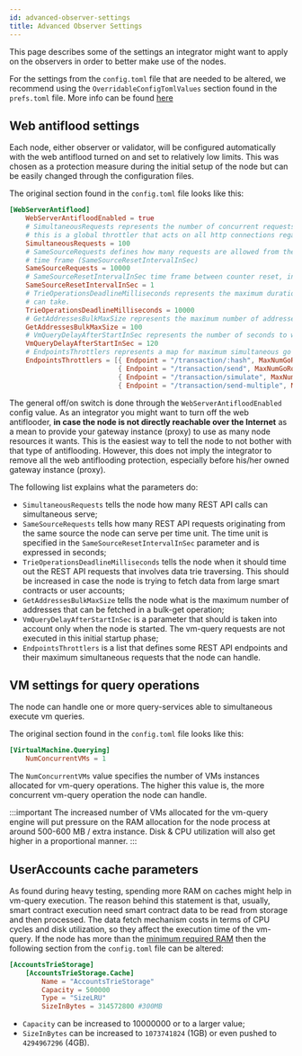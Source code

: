 ```yaml
---
id: advanced-observer-settings
title: Advanced Observer Settings
---
```


[comment]: # (mx-abstract)

This page describes some of the settings an integrator might want to apply on the observers in order to better make use of the nodes.

For the settings from the `config.toml` file that are needed to be altered, we recommend using the `OverridableConfigTomlValues` section found in the `prefs.toml` file. More info can be found [here](/validators/node-configuration#overriding-configtoml-values)

[comment]: # (mx-context-auto)

## Web antiflood settings

Each node, either observer or validator, will be configured automatically with the web antiflood turned on and set to relatively low limits. This was chosen as a protection measure during the initial setup of the node but can be easily changed through the configuration files.

The original section found in the `config.toml` file looks like this:

```toml
[WebServerAntiflood]
    WebServerAntifloodEnabled = true
    # SimultaneousRequests represents the number of concurrent requests accepted by the web server
    # this is a global throttler that acts on all http connections regardless of the originating source
    SimultaneousRequests = 100
    # SameSourceRequests defines how many requests are allowed from the same source in the specified
    # time frame (SameSourceResetIntervalInSec)
    SameSourceRequests = 10000
    # SameSourceResetIntervalInSec time frame between counter reset, in seconds
    SameSourceResetIntervalInSec = 1
    # TrieOperationsDeadlineMilliseconds represents the maximum duration that an API call targeting a trie operation
    # can take.
    TrieOperationsDeadlineMilliseconds = 10000
    # GetAddressesBulkMaxSize represents the maximum number of addresses to be fetched in a bulk per API request. 0 means unlimited
    GetAddressesBulkMaxSize = 100
    # VmQueryDelayAfterStartInSec represents the number of seconds to wait when starting node before accepting vm query requests
    VmQueryDelayAfterStartInSec = 120
    # EndpointsThrottlers represents a map for maximum simultaneous go routines for an endpoint
    EndpointsThrottlers = [{ Endpoint = "/transaction/:hash", MaxNumGoRoutines = 10 },
                           { Endpoint = "/transaction/send", MaxNumGoRoutines = 2 },
                           { Endpoint = "/transaction/simulate", MaxNumGoRoutines = 1 },
                           { Endpoint = "/transaction/send-multiple", MaxNumGoRoutines = 2 }]
```

The general off/on switch is done through the `WebServerAntifloodEnabled` config value. As an integrator you might want to turn off the web antiflooder, **in case the node is not directly reachable over the Internet** as a mean to provide your gateway instance (proxy) to use as many node resources it wants. 
This is the easiest way to tell the node to not bother with that type of antiflooding. However, this does not imply the integrator to remove all the web antiflooding protection, especially before his/her owned gateway instance (proxy).

The following list explains what the parameters do:
- `SimultaneousRequests` tells the node how many REST API calls can simultaneous serve;
- `SameSourceRequests` tells how many REST API requests originating from the same source the node can serve per time unit. The time unit is specified in the `SameSourceResetIntervalInSec` parameter and is expressed in seconds;
- `TrieOperationsDeadlineMilliseconds` tells the node when it should time out the REST API requests that involves data trie traversing. This should be increased in case the node is trying to fetch data from large smart contracts or user accounts;
- `GetAddressesBulkMaxSize` tells the node what is the maximum number of addresses that can be fetched in a bulk-get operation;
- `VmQueryDelayAfterStartInSec` is a parameter that should is taken into account only when the node is started. The vm-query requests are not executed in this initial startup phase;
- `EndpointsThrottlers` is a list that defines some REST API endpoints and their maximum simultaneous requests that the node can handle.

[comment]: # (mx-context-auto)

## VM settings for query operations

The node can handle one or more query-services able to simultaneous execute vm queries.

The original section found in the `config.toml` file looks like this:

```toml
[VirtualMachine.Querying]
    NumConcurrentVMs = 1
```

The `NumConcurrentVMs` value specifies the number of VMs instances allocated for vm-query operations. The higher this value is, the more concurrent vm-query operation the node can handle.

:::important
The increased number of VMs allocated for the vm-query engine will put pressure on the RAM allocation for the node process at around 500-600 MB / extra instance. Disk & CPU utilization will also get higher in a proportional manner.
:::

[comment]: # (mx-context-auto)

## UserAccounts cache parameters

As found during heavy testing, spending more RAM on caches might help in vm-query execution. The reason behind this statement is that, usually, smart contract execution need smart contract data to be read from storage and then processed.
The data fetch mechanism costs in terms of CPU cycles and disk utilization, so they affect the execution time of the vm-query.
If the node has more than the [minimum required RAM](/validators/system-requirements) then the following section from the `config.toml` file can be altered:

```toml
[AccountsTrieStorage]
    [AccountsTrieStorage.Cache]
        Name = "AccountsTrieStorage"
        Capacity = 500000
        Type = "SizeLRU"
        SizeInBytes = 314572800 #300MB
```

- `Capacity` can be increased to 10000000 or to a larger value;
- `SizeInBytes` can be increased to `1073741824` (1GB) or even pushed to `4294967296` (4GB).

